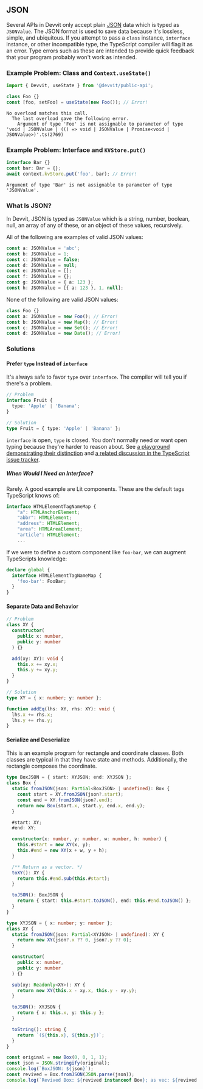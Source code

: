 ## JSON

Several APIs in Devvit only accept plain [JSON](https://www.json.org) data which is typed as `JSONValue`. The JSON format is used to save data because it's lossless, simple, and ubiquitous. If you attempt to pass a `class` instance, `interface` instance, or other incompatible type, the TypeScript compiler will flag it as an error. Type errors such as these are intended to provide quick feedback that your program probably won't work as intended.

### Example Problem: Class and `Context.useState()`

```ts
import { Devvit, useState } from '@devvit/public-api';

class Foo {}
const [foo, setFoo] = useState(new Foo()); // Error!
```

```
No overload matches this call.
  The last overload gave the following error.
    Argument of type 'Foo' is not assignable to parameter of type 'void | JSONValue | (() => void | JSONValue | Promise<void | JSONValue>)'.ts(2769)
```

### Example Problem: Interface and `KVStore.put()`

```ts
interface Bar {}
const bar: Bar = {};
await context.kvStore.put('foo', bar); // Error!
```

```
Argument of type 'Bar' is not assignable to parameter of type 'JSONValue'.
```

### What Is JSON?

In Devvit, JSON is typed as `JSONValue` which is a string, number, boolean, null, an array of any of these, or an object of these values, recursively.

All of the following are examples of valid JSON values:

```ts
const a: JSONValue = 'abc';
const b: JSONValue = 1;
const c: JSONValue = false;
const d: JSONValue = null;
const e: JSONValue = [];
const f: JSONValue = {};
const g: JSONValue = { a: 123 };
const h: JSONValue = [{ a: 123 }, 1, null];
```

None of the following are valid JSON values:

```ts
class Foo {}
const a: JSONValue = new Foo(); // Error!
const b: JSONValue = new Map(); // Error!
const c: JSONValue = new Set(); // Error!
const d: JSONValue = new Date(); // Error!
```

### Solutions

#### Prefer `type` Instead of `interface`

It's always safe to favor `type` over `interface`. The compiler will tell you if there's a problem.

```ts
// Problem
interface Fruit {
  type: 'Apple' | 'Banana';
}
```

```ts
// Solution
type Fruit = { type: 'Apple' | 'Banana' };
```

`interface` is open, `type` is closed. You don't normally need or want open typing because they're harder to reason about. See [a playground demonstrating their distinction](https://www.typescriptlang.org/play?ssl=11&ssc=1&pln=12&pc=1#code/PTAEEkDsBcFMCcBmBDAxrAzqZ9bYDYDuyAnlgPYAOskAdALABQAljAiuqAPLWRRxI0eAN5NQ2AFyhIAVwC2AIwRMAvkyYgIbQeiypkkAsTKgloWAA84kACawbDFto54eNfuyGhRjcQqmyisqMaowaYAAC0BgAtJbUqNBx8PDk8Eyo5JAY0KBUNFJufM5eALzeyFIAjAA0plIATCqgmgCiFglwNqDQ5KAAFsgAbnjI2LamAITqjJoAKiTUWDijRKR6+OQY9rSgAJrkMqD6hln4JKB2iKyjoAAG0Iuwd3mQ6NOzkdFxHbCJyal0oxHtRQABhTbbGwLUHlHziSrSeRKIGhcKgKKxeJ-JIIQFMEF4CFbewwvBwsT1JFBVFAA) and [a related discussion in the TypeScript issue tracker](https://github.com/microsoft/TypeScript/issues/15300).

##### When Would I Need an Interface?

Rarely. A good example are Lit components. These are the default tags TypeScript knows of:

```ts
interface HTMLElementTagNameMap {
    "a": HTMLAnchorElement;
    "abbr": HTMLElement;
    "address": HTMLElement;
    "area": HTMLAreaElement;
    "article": HTMLElement;
    ...
```

If we were to define a custom component like `foo-bar`, we can augment TypeScripts knowledge:

```ts
declare global {
  interface HTMLElementTagNameMap {
    'foo-bar': FooBar;
  }
}
```

#### Separate Data and Behavior

```ts
// Problem
class XY {
  constructor(
    public x: number,
    public y: number
  ) {}

  add(xy: XY): void {
    this.x += xy.x;
    this.y += xy.y;
  }
}
```

```ts
// Solution
type XY = { x: number; y: number };

function addEq(lhs: XY, rhs: XY): void {
  lhs.x += rhs.x;
  lhs.y += rhs.y;
}
```

#### Serialize and Deserialize

This is an example program for rectangle and coordinate classes. Both classes are typical in that they have state and methods. Additionally, the rectangle composes the coordinate.

```ts
type BoxJSON = { start: XYJSON; end: XYJSON };
class Box {
  static fromJSON(json: Partial<BoxJSON> | undefined): Box {
    const start = XY.fromJSON(json?.start);
    const end = XY.fromJSON(json?.end);
    return new Box(start.x, start.y, end.x, end.y);
  }

  #start: XY;
  #end: XY;

  constructor(x: number, y: number, w: number, h: number) {
    this.#start = new XY(x, y);
    this.#end = new XY(x + w, y + h);
  }

  /** Return as a vector. */
  toXY(): XY {
    return this.#end.sub(this.#start);
  }

  toJSON(): BoxJSON {
    return { start: this.#start.toJSON(), end: this.#end.toJSON() };
  }
}

type XYJSON = { x: number; y: number };
class XY {
  static fromJSON(json: Partial<XYJSON> | undefined): XY {
    return new XY(json?.x ?? 0, json?.y ?? 0);
  }

  constructor(
    public x: number,
    public y: number
  ) {}

  sub(xy: Readonly<XY>): XY {
    return new XY(this.x - xy.x, this.y - xy.y);
  }

  toJSON(): XYJSON {
    return { x: this.x, y: this.y };
  }

  toString(): string {
    return `(${this.x}, ${this.y})`;
  }
}

const original = new Box(0, 0, 1, 1);
const json = JSON.stringify(original);
console.log(`BoxJSON: ${json}`);
const revived = Box.fromJSON(JSON.parse(json));
console.log(`Revived Box: ${revived instanceof Box}; as vec: ${revived.toXY()}`);
```
